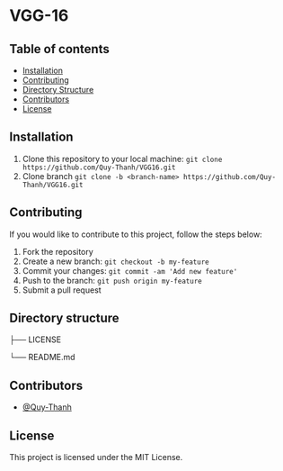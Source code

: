 # VGG-16

## Table of contents

- [Installation](#Installation)
- [Contributing](#Contributing)
- [Directory Structure](#Directory-structure)
- [Contributors](#Contributors)
- [License](#License)

## Installation

1. Clone this repository to your local machine: `git clone https://github.com/Quy-Thanh/VGG16.git`
2. Clone branch `git clone -b <branch-name> https://github.com/Quy-Thanh/VGG16.git`

## Contributing

If you would like to contribute to this project, follow the steps below:

1. Fork the repository
2. Create a new branch: `git checkout -b my-feature`
3. Commit your changes: `git commit -am 'Add new feature'`
4. Push to the branch: `git push origin my-feature`
5. Submit a pull request


## Directory structure

├── LICENSE

└── README.md

## Contributors

- [@Quy-Thanh](https://github.com/Quy-Thanh)

## License

This project is licensed under the MIT License.
